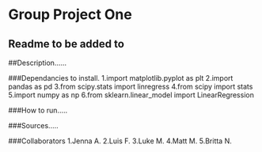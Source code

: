 # Group Project One 
## Readme to be added to 
##Description......

###Dependancies to install.
1.import matplotlib.pyplot as plt
2.import pandas as pd
3.from scipy.stats import linregress
4.from scipy import stats
5.import numpy as np
6.from sklearn.linear_model import LinearRegression

###How to run.....


###Sources.....


###Collaborators
1.Jenna A.
2.Luis F.
3.Luke M.
4.Matt M.
5.Britta N.